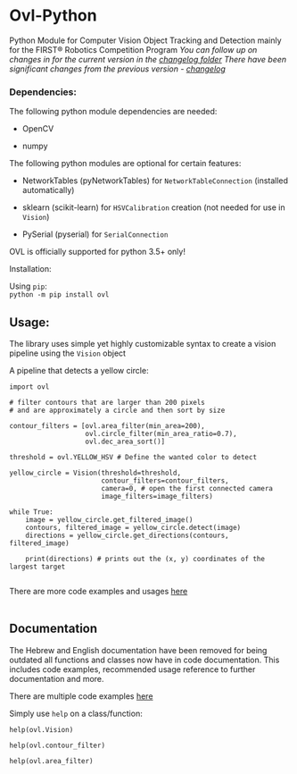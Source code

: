 # Ovl-Python 
Python Module for Computer Vision Object Tracking and Detection mainly for the FIRST® Robotics Competition Program
*You can follow up on changes in for the current version in the [changelog folder](https://github.com/1937Elysium/Ovl-Python/tree/master/changelogs)*
*There have been significant changes from the previous version - [changelog](https://github.com/1937Elysium/Ovl-Python/tree/master/changelogs/0.2.5.5)*

### Dependencies:

The following python module dependencies are needed:

 - OpenCV 
  
 - numpy
  
The following python modules are optional for certain features:


 - NetworkTables (pyNetworkTables) for `NetworkTableConnection` (installed automatically)
 
 - sklearn (scikit-learn) for `HSVCalibration` creation (not needed for use in `Vision`)

 - PySerial (pyserial) for `SerialConnection`

OVL is officially supported for python 3.5+ only!

Installation:

Using `pip`:
<br>
  `python -m pip install ovl`

## Usage:

The library uses simple yet highly customizable syntax to create
 a vision pipeline using the `Vision` object


A pipeline that detects a yellow circle:
```
import ovl

# filter contours that are larger than 200 pixels
# and are approximately a circle and then sort by size

contour_filters = [ovl.area_filter(min_area=200),
                   ovl.circle_filter(min_area_ratio=0.7),
                   ovl.dec_area_sort()] 

threshold = ovl.YELLOW_HSV # Define the wanted color to detect 

yellow_circle = Vision(threshold=threshold,
                       contour_filters=contour_filters,
                       camera=0, # open the first connected camera
                       image_filters=image_filters)

while True:
    image = yellow_circle.get_filtered_image()
    contours, filtered_image = yellow_circle.detect(image)
    directions = yellow_circle.get_directions(contours, filtered_image)
    
    print(directions) # prints out the (x, y) coordinates of the largest target


```
There are more code examples and usages [here](https://github.com/1937Elysium/Ovl-Python/tree/master/code%20examples)
<br>
<br>

## Documentation
The Hebrew and English documentation have been removed for being outdated all functions
and classes now have in code documentation.
This includes code examples, recommended usage reference to further
documentation and more.

There are multiple code examples [here](https://github.com/1937Elysium/Ovl-Python/tree/master/code%20examples)

Simply use `help` on a class/function:
```
help(ovl.Vision)

help(ovl.contour_filter)

help(ovl.area_filter)
```

<br>
<br>

